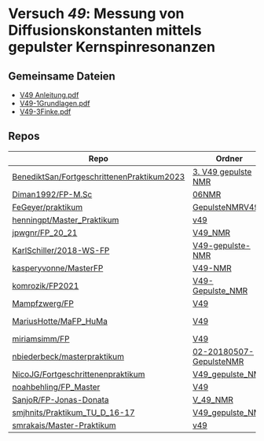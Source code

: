 # Versuch *49*: Messung von Diffusionskonstanten mittels gepulster Kernspinresonanzen

## Gemeinsame Dateien
- [V49 Anleitung.pdf](https://docs.google.com/viewer?url=https://raw.githubusercontent.com/komrozik/FP2021/main/V49-Gepulste_NMR/V49%20Anleitung.pdf)
- [V49-1Grundlagen.pdf](https://docs.google.com/viewer?url=https://raw.githubusercontent.com/BenediktSan/FortgeschrittenenPraktikum2023/main/Versuche%20Semester%20VII/3.%20V49%20gepulste%20NMR/Literatur/V49-1Grundlagen.pdf)
- [V49-3Finke.pdf](https://docs.google.com/viewer?url=https://raw.githubusercontent.com/BenediktSan/FortgeschrittenenPraktikum2023/main/Versuche%20Semester%20VII/3.%20V49%20gepulste%20NMR/Literatur/V49-3Finke.pdf)

## Repos

|                                              Repo                                              |                                                                      Ordner                                                                      |                                                                                                                                                                                                                         PDFs                                                                                                                                                                                                                          |
|------------------------------------------------------------------------------------------------|--------------------------------------------------------------------------------------------------------------------------------------------------|-------------------------------------------------------------------------------------------------------------------------------------------------------------------------------------------------------------------------------------------------------------------------------------------------------------------------------------------------------------------------------------------------------------------------------------------------------|
|[BenediktSan/FortgeschrittenenPraktikum2023](../repo/BenediktSan/FortgeschrittenenPraktikum2023)|[3. V49 gepulste NMR](https://github.com/BenediktSan/FortgeschrittenenPraktikum2023/tree/main/Versuche%20Semester%20VII/3.%20V49%20gepulste%20NMR)|[V49 Kurzanleitung.pdf](https://docs.google.com/viewer?url=https://raw.githubusercontent.com/BenediktSan/FortgeschrittenenPraktikum2023/main/Versuche%20Semester%20VII/3.%20V49%20gepulste%20NMR/V49%20Kurzanleitung.pdf)<br/>[V49_alte_anleitung.pdf](https://docs.google.com/viewer?url=https://raw.githubusercontent.com/BenediktSan/FortgeschrittenenPraktikum2023/main/Versuche%20Semester%20VII/3.%20V49%20gepulste%20NMR/V49_alte_anleitung.pdf)|
|[Diman1992/FP-M.Sc](../repo/Diman1992/FP-M.Sc)                                                  |[06NMR](https://github.com/Diman1992/FP-M.Sc/tree/master/06NMR)                                                                                   |–                                                                                                                                                                                                                                                                                                                                                                                                                                                      |
|[FeGeyer/praktikum](../repo/FeGeyer/praktikum)                                                  |[GepulsteNMRV49](https://github.com/FeGeyer/praktikum/tree/master/MFP/GepulsteNMRV49)                                                             |–                                                                                                                                                                                                                                                                                                                                                                                                                                                      |
|[henningpt/Master_Praktikum](../repo/henningpt/Master_Praktikum)                                |[v49](https://github.com/henningpt/Master_Praktikum/tree/master/v49)                                                                              |–                                                                                                                                                                                                                                                                                                                                                                                                                                                      |
|[jpwgnr/FP_20_21](../repo/jpwgnr/FP_20_21)                                                      |[V49_NMR](https://github.com/jpwgnr/FP_20_21/tree/master/V49_NMR)                                                                                 |–                                                                                                                                                                                                                                                                                                                                                                                                                                                      |
|[KarlSchiller/2018-WS-FP](../repo/KarlSchiller/2018-WS-FP)                                      |[V49-gepulste-NMR](https://github.com/KarlSchiller/2018-WS-FP/tree/master/V49-gepulste-NMR)                                                       |–                                                                                                                                                                                                                                                                                                                                                                                                                                                      |
|[kasperyvonne/MasterFP](../repo/kasperyvonne/MasterFP)                                          |[V49-NMR](https://github.com/kasperyvonne/MasterFP/tree/master/V49-NMR)                                                                           |–                                                                                                                                                                                                                                                                                                                                                                                                                                                      |
|[komrozik/FP2021](../repo/komrozik/FP2021)                                                      |[V49-Gepulste_NMR](https://github.com/komrozik/FP2021/tree/main/V49-Gepulste_NMR)                                                                 |[V49 Anleitung.pdf](https://docs.google.com/viewer?url=https://raw.githubusercontent.com/komrozik/FP2021/main/V49-Gepulste_NMR/V49%20Anleitung.pdf)                                                                                                                                                                                                                                                                                                    |
|[Mampfzwerg/FP](../repo/Mampfzwerg/FP)                                                          |[V49](https://github.com/Mampfzwerg/FP/tree/master/V49)                                                                                           |[main.pdf](https://docs.google.com/viewer?url=https://raw.githubusercontent.com/Mampfzwerg/FP/master/V49/latex-template/main.pdf)                                                                                                                                                                                                                                                                                                                      |
|[MariusHotte/MaFP_HuMa](../repo/MariusHotte/MaFP_HuMa)                                          |[V49](https://github.com/MariusHotte/MaFP_HuMa/tree/master/V49)                                                                                   |[Protokoll.pdf](https://docs.google.com/viewer?url=https://raw.githubusercontent.com/MariusHotte/MaFP_HuMa/master/V49/Protokoll.pdf)<br/>[V49.pdf](https://docs.google.com/viewer?url=https://raw.githubusercontent.com/MariusHotte/MaFP_HuMa/master/V49/V49.pdf)                                                                                                                                                                                      |
|[miriamsimm/FP](../repo/miriamsimm/FP)                                                          |[V49](https://github.com/miriamsimm/FP/tree/main/V49)                                                                                             |–                                                                                                                                                                                                                                                                                                                                                                                                                                                      |
|[nbiederbeck/masterpraktikum](../repo/nbiederbeck/masterpraktikum)                              |[02-20180507-GepulsteNMR](https://github.com/nbiederbeck/masterpraktikum/tree/master/02-20180507-GepulsteNMR)                                     |–                                                                                                                                                                                                                                                                                                                                                                                                                                                      |
|[NicoJG/Fortgeschrittenenpraktikum](../repo/NicoJG/Fortgeschrittenenpraktikum)                  |[V49_gepulste_NMR](https://github.com/NicoJG/Fortgeschrittenenpraktikum/tree/master/V49_gepulste_NMR)                                             |[V49_Abgabe.pdf](https://docs.google.com/viewer?url=https://raw.githubusercontent.com/NicoJG/Fortgeschrittenenpraktikum/master/V49_gepulste_NMR/V49_Abgabe.pdf)                                                                                                                                                                                                                                                                                        |
|[noahbehling/FP_Master](../repo/noahbehling/FP_Master)                                          |[V49](https://github.com/noahbehling/FP_Master/tree/master/V49)                                                                                   |–                                                                                                                                                                                                                                                                                                                                                                                                                                                      |
|[SanjoR/FP-Jonas-Donata](../repo/SanjoR/FP-Jonas-Donata)                                        |[V_49_NMR](https://github.com/SanjoR/FP-Jonas-Donata/tree/master/MFP/V_49_NMR)                                                                    |[V49_NMR.pdf](https://docs.google.com/viewer?url=https://raw.githubusercontent.com/SanjoR/FP-Jonas-Donata/master/MFP/Fertige_Protokolle/V49_NMR.pdf)                                                                                                                                                                                                                                                                                                   |
|[smjhnits/Praktikum_TU_D_16-17](../repo/smjhnits/Praktikum_TU_D_16-17)                          |[V49_gepulste_NMR](https://github.com/smjhnits/Praktikum_TU_D_16-17/tree/master/Fortgeschrittenenpraktikum/Protokolle/V49_gepulste_NMR)           |–                                                                                                                                                                                                                                                                                                                                                                                                                                                      |
|[smrakais/Master-Praktikum](../repo/smrakais/Master-Praktikum)                                  |[v49](https://github.com/smrakais/Master-Praktikum/tree/main/v49)                                                                                 |–                                                                                                                                                                                                                                                                                                                                                                                                                                                      |

